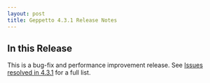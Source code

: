 ```yaml
---
layout: post
title: Geppetto 4.3.1 Release Notes
---
```


In this Release
---------------
This is a bug-fix and performance improvement release. See
[Issues resolved in 4.3.1](https://tickets.puppetlabs.com/issues/?jql=project%20%3D%20GEP%20AND%20fixVersion%20%3D%20%224.3.1%22%20ORDER%20BY%20updated%20DESC%2C%20priority%20DESC%2C%20created%20ASC)
for a full list.
